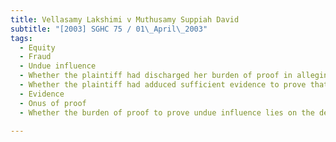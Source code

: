 ```yaml
---
title: Vellasamy Lakshimi v Muthusamy Suppiah David 
subtitle: "[2003] SGHC 75 / 01\_April\_2003"
tags:
  - Equity
  - Fraud
  - Undue influence
  - Whether the plaintiff had discharged her burden of proof in alleging fraud
  - Whether the plaintiff had adduced sufficient evidence to prove that the defendant had exerted undue influence on her.
  - Evidence
  - Onus of proof
  - Whether the burden of proof to prove undue influence lies on the defendant.

---
```


